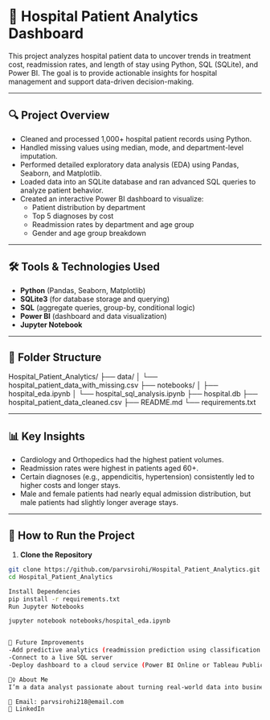# 🏥 Hospital Patient Analytics Dashboard

This project analyzes hospital patient data to uncover trends in treatment cost, readmission rates, and length of stay using Python, SQL (SQLite), and Power BI. The goal is to provide actionable insights for hospital management and support data-driven decision-making.

---

## 🔍 Project Overview

- Cleaned and processed 1,000+ hospital patient records using Python.
- Handled missing values using median, mode, and department-level imputation.
- Performed detailed exploratory data analysis (EDA) using Pandas, Seaborn, and Matplotlib.
- Loaded data into an SQLite database and ran advanced SQL queries to analyze patient behavior.
- Created an interactive Power BI dashboard to visualize:
  - Patient distribution by department
  - Top 5 diagnoses by cost
  - Readmission rates by department and age group
  - Gender and age group breakdown

---

## 🛠️ Tools & Technologies Used

- **Python** (Pandas, Seaborn, Matplotlib)
- **SQLite3** (for database storage and querying)
- **SQL** (aggregate queries, group-by, conditional logic)
- **Power BI** (dashboard and data visualization)
- **Jupyter Notebook**

---

## 📁 Folder Structure

Hospital_Patient_Analytics/
├── data/
│ └── hospital_patient_data_with_missing.csv
├── notebooks/
│ ├── hospital_eda.ipynb
│ └── hospital_sql_analysis.ipynb
├── hospital.db
├── hospital_patient_data_cleaned.csv
├── README.md
└── requirements.txt


---

## 📊 Key Insights

- Cardiology and Orthopedics had the highest patient volumes.
- Readmission rates were highest in patients aged 60+.
- Certain diagnoses (e.g., appendicitis, hypertension) consistently led to higher costs and longer stays.
- Male and female patients had nearly equal admission distribution, but male patients had slightly longer average stays.

---

## 🚀 How to Run the Project

1. **Clone the Repository**
```bash
git clone https://github.com/parvsirohi/Hospital_Patient_Analytics.git
cd Hospital_Patient_Analytics

Install Dependencies
pip install -r requirements.txt
Run Jupyter Notebooks

jupyter notebook notebooks/hospital_eda.ipynb


🧠 Future Improvements
-Add predictive analytics (readmission prediction using classification models)
-Connect to a live SQL server
-Deploy dashboard to a cloud service (Power BI Online or Tableau Public)

🙋‍♀️ About Me
I’m a data analyst passionate about turning real-world data into business insights using Python, SQL, and BI tools.

📧 Email: parvsirohi218@email.com
🔗 LinkedIn


